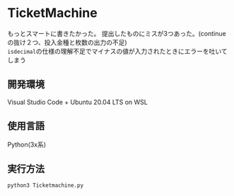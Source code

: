 # TicketMachine
もっとスマートに書きたかった。
提出したものにミスが3つあった。(continueの抜け２つ、投入金種と枚数の出力の不足)  
`isdecimal`の仕様の理解不足でマイナスの値が入力されたときにエラーを吐いてしまう
## 開発環境
Visual Studio Code + Ubuntu 20.04 LTS on WSL
## 使用言語
Python(3x系)
## 実行方法
```sh
python3 Ticketmachine.py
```

